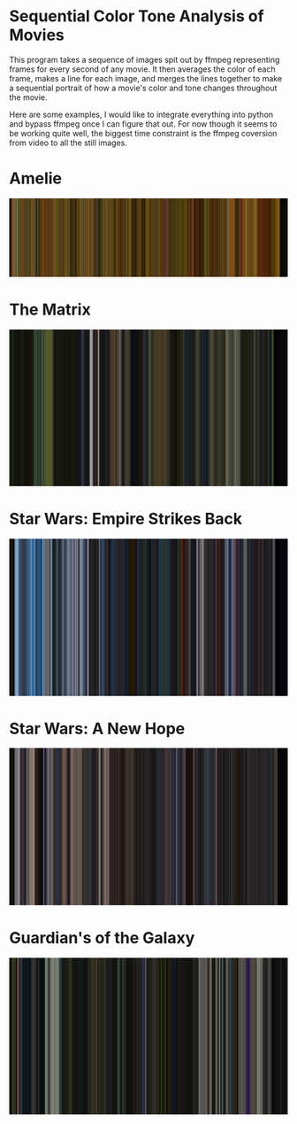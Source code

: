 # Sequential Color Tone Analysis of Movies

This program takes a sequence of images spit out by ffmpeg representing frames for every second of any movie. 
It then averages the color of each frame, makes a line for each image, and merges the lines together to make a sequential portrait
of how a movie's color and tone changes throughout the movie. 

Here are some examples, I would like to integrate everything into python and bypass ffmpeg once I can figure that out. For now though it seems to be working quite well, the biggest time constraint is the ffmpeg coversion from video to all the still images.  

# Amelie
![Alt Test](https://github.com/claytonblythe/movie_colorify/blob/master/Amelie_finished_image_resized_3840%2C1080.jpg)


# The Matrix
![Alt Test](https://github.com/claytonblythe/movie_colorify/blob/master/Matrix_finished_image_resized_1920%2C1080.jpg)


# Star Wars: Empire Strikes Back
![Alt Test](https://github.com/claytonblythe/movie_colorify/blob/master/Star%20Wars%20Empire%20Strikes%20Back_finished_image_resized_1920%2C1080.jpg)

# Star Wars: A New Hope
![Alt Test](https://github.com/claytonblythe/movie_colorify/blob/master/Star%20Wars%20New%20Hope_finished_image_resized_1920%2C1080.jpg)

# Guardian's of the Galaxy
![Alt Test](https://github.com/claytonblythe/movie_colorify/blob/master/GOTG_finished_image_resized_1920%2C1080.jpg)



